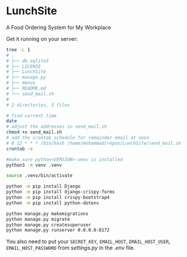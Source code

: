 # LunchSite
A Food Ordering System for My Workplace

Get it running on your server:
```bash
tree -L 1
# .
# ├── db.sqlite3
# ├── LICENSE
# ├── LunchSite
# ├── manage.py
# ├── menus
# ├── README.md
# └── send_mail.sh
# 
# 2 directories, 3 files

# find current time
date
# adjust the addresses in send_mail.sh
chmod +x send_mail.sh
# add the crontab schedule for remainder email at noon
# 0 12 * * * /bin/bash /home/mohammad/repos/LunchSite/send_mail.sh
crontab -e

#make sure python<VERSION>-venv is installed
python3 -m venv .venv

source .venv/bin/activate

python -m pip install Django
python -m pip install django-crispy-forms
python -m pip install crispy-bootstrap4
python -m pip install python-dotenv

python manage.py makemigrations
python manage.py migrate
python manage.py createsuperuser
python manage.py runserver 0.0.0.0:8172
```
You also need to put your `SECRET_KEY`, `EMAIL_HOST`, `EMAIL_HOST_USER`,
`EMAIL_HOST_PASSWORD` from _settings.py_ in the _.env_ file.
